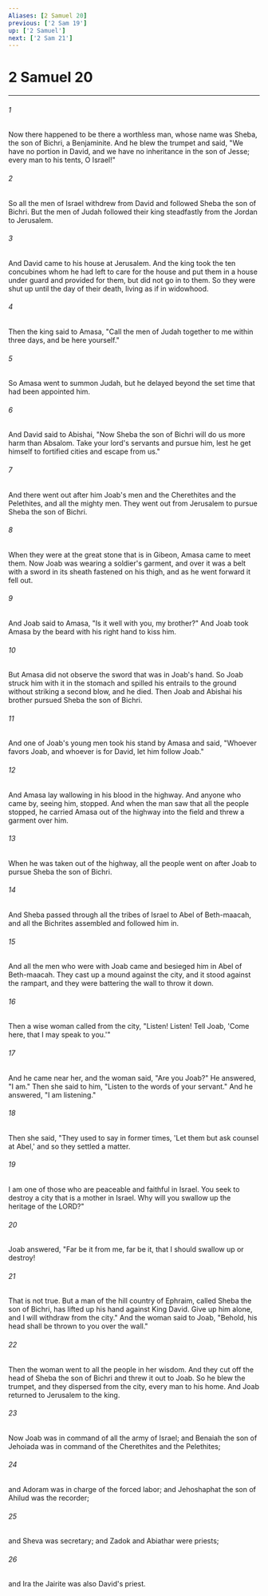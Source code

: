 ```yaml
---
Aliases: [2 Samuel 20]
previous: ['2 Sam 19']
up: ['2 Samuel']
next: ['2 Sam 21']
---
```

# 2 Samuel 20

***

 

###### 1 
Now there happened to be there a worthless man, whose name was Sheba, the son of Bichri, a Benjaminite. And he blew the trumpet and said,
 "We have no portion in David, 
 and we have no inheritance in the son of Jesse; 
 every man to his tents, O Israel!"
 
 

###### 2 
So all the men of Israel withdrew from David and followed Sheba the son of Bichri. But the men of Judah followed their king steadfastly from the Jordan to Jerusalem.
 
 

###### 3 
And David came to his house at Jerusalem. And the king took the ten concubines whom he had left to care for the house and put them in a house under guard and provided for them, but did not go in to them. So they were shut up until the day of their death, living as if in widowhood.
 
 

###### 4 
Then the king said to Amasa, "Call the men of Judah together to me within three days, and be here yourself." 
 

###### 5 
So Amasa went to summon Judah, but he delayed beyond the set time that had been appointed him. 
 

###### 6 
And David said to Abishai, "Now Sheba the son of Bichri will do us more harm than Absalom. Take your lord's servants and pursue him, lest he get himself to fortified cities and escape from us." 
 

###### 7 
And there went out after him Joab's men and the Cherethites and the Pelethites, and all the mighty men. They went out from Jerusalem to pursue Sheba the son of Bichri. 
 

###### 8 
When they were at the great stone that is in Gibeon, Amasa came to meet them. Now Joab was wearing a soldier's garment, and over it was a belt with a sword in its sheath fastened on his thigh, and as he went forward it fell out. 
 

###### 9 
And Joab said to Amasa, "Is it well with you, my brother?" And Joab took Amasa by the beard with his right hand to kiss him. 
 

###### 10 
But Amasa did not observe the sword that was in Joab's hand. So Joab struck him with it in the stomach and spilled his entrails to the ground without striking a second blow, and he died.
 Then Joab and Abishai his brother pursued Sheba the son of Bichri. 
 

###### 11 
And one of Joab's young men took his stand by Amasa and said, "Whoever favors Joab, and whoever is for David, let him follow Joab." 
 

###### 12 
And Amasa lay wallowing in his blood in the highway. And anyone who came by, seeing him, stopped. And when the man saw that all the people stopped, he carried Amasa out of the highway into the field and threw a garment over him. 
 

###### 13 
When he was taken out of the highway, all the people went on after Joab to pursue Sheba the son of Bichri.
 
 

###### 14 
And Sheba passed through all the tribes of Israel to Abel of Beth-maacah, and all the Bichrites assembled and followed him in. 
 

###### 15 
And all the men who were with Joab came and besieged him in Abel of Beth-maacah. They cast up a mound against the city, and it stood against the rampart, and they were battering the wall to throw it down. 
 

###### 16 
Then a wise woman called from the city, "Listen! Listen! Tell Joab, 'Come here, that I may speak to you.'" 
 

###### 17 
And he came near her, and the woman said, "Are you Joab?" He answered, "I am." Then she said to him, "Listen to the words of your servant." And he answered, "I am listening." 
 

###### 18 
Then she said, "They used to say in former times, 'Let them but ask counsel at Abel,' and so they settled a matter. 
 

###### 19 
I am one of those who are peaceable and faithful in Israel. You seek to destroy a city that is a mother in Israel. Why will you swallow up the heritage of the LORD?" 
 

###### 20 
Joab answered, "Far be it from me, far be it, that I should swallow up or destroy! 
 

###### 21 
That is not true. But a man of the hill country of Ephraim, called Sheba the son of Bichri, has lifted up his hand against King David. Give up him alone, and I will withdraw from the city." And the woman said to Joab, "Behold, his head shall be thrown to you over the wall." 
 

###### 22 
Then the woman went to all the people in her wisdom. And they cut off the head of Sheba the son of Bichri and threw it out to Joab. So he blew the trumpet, and they dispersed from the city, every man to his home. And Joab returned to Jerusalem to the king.
 
 

###### 23 
Now Joab was in command of all the army of Israel; and Benaiah the son of Jehoiada was in command of the Cherethites and the Pelethites; 
 

###### 24 
and Adoram was in charge of the forced labor; and Jehoshaphat the son of Ahilud was the recorder; 
 

###### 25 
and Sheva was secretary; and Zadok and Abiathar were priests; 
 

###### 26 
and Ira the Jairite was also David's priest.
 
